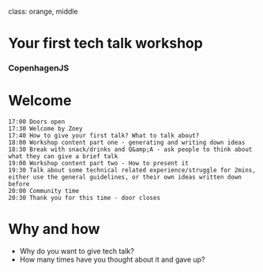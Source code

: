 class: orange, middle

# Your first tech talk workshop

### CopenhagenJS

# Welcome

```
17:00 Doors open
17:30 Welcome by Zoey
17:40 How to give your first talk? What to talk about?
18:00 Workshop content part one - generating and writing down ideas
18:30 Break with snack/drinks and Q&amp;A - ask people to think about what they can give a brief talk
19:00 Workshop content part two - How to present it
19:30 Talk about some technical related experience/struggle for 2mins, either use the general guidelines, or their own ideas written down before
20:00 Community time
20:30 Thank you for this time - door closes
```

# Why and how

- Why do you want to give tech talk?
- How many times have you thought about it and gave up?
